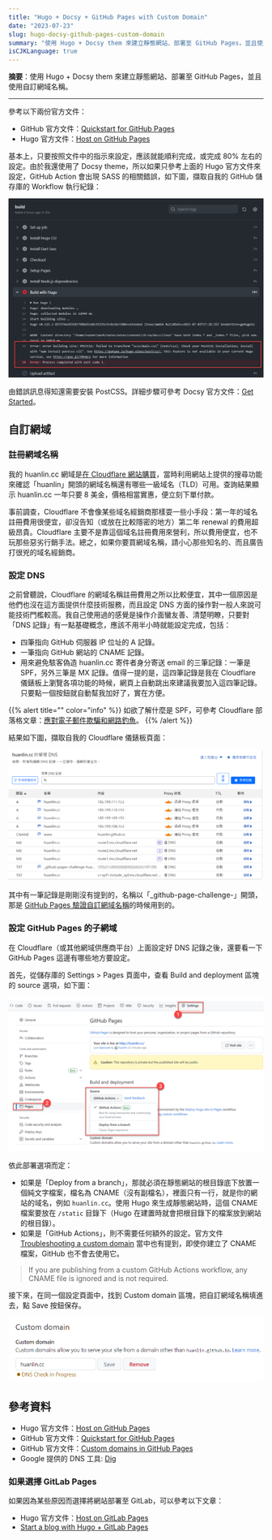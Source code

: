 ```yaml
---
title: "Hugo + Docsy + GitHub Pages with Custom Domain"
date: "2023-07-23"
slug: hugo-docsy-github-pages-custom-domain
summary: "使用 Hugo + Docsy them 來建立靜態網站、部署至 GitHub Pages，並且使用自訂網域名稱。"
isCJKLanguage: true
---
```


**摘要**：使用 Hugo + Docsy them 來建立靜態網站、部署至 GitHub Pages，並且使用自訂網域名稱。

<!--more-->

---

參考以下兩份官方文件：

- GitHub 官方文件：[Quickstart for GitHub Pages](https://docs.github.com/en/pages/quickstart)
- Hugo 官方文件：[Host on GitHub Pages](https://gohugo.io/hosting-and-deployment/hosting-on-github/)

基本上，只要按照文件中的指示來設定，應該就能順利完成，或完成 80% 左右的設定。由於我還使用了 Docsy theme，所以如果只參考上面的 Hugo 官方文件來設定，GitHub Action 會出現 SASS 的相關錯誤，如下圖，擷取自我的 GitHub 儲存庫的 Workflow 執行紀錄：

![](images/github-action-error-postcss.png)

由錯誤訊息得知還需要安裝 PostCSS。詳細步驟可參考 Docsy 官方文件：[Get Started](https://www.docsy.dev/docs/get-started/)。

## 自訂網域

### 註冊網域名稱

我的 huanlin.cc 網域是[在 Cloudflare 網站購買](https://www.cloudflare.com/zh-tw/products/registrar/)，當時利用網站上提供的搜尋功能來確認「huanlin」開頭的網域名稱還有哪些一級域名（TLD）可用。查詢結果顯示 huanlin.cc 一年只要 8 美金，價格相當實惠，便立刻下單付款。

事前調查，Cloudflare 不會像某些域名經銷商那樣耍一些小手段：第一年的域名註冊費用很便宜，卻沒告知（或放在比較隱密的地方）第二年 renewal 的費用超級昂貴。Cloudflare 主要不是靠這個域名註冊費用來營利，所以費用便宜，也不玩那些惡劣行銷手法。總之，如果你要買網域名稱，請小心那些知名的、而且廣告打很兇的域名經銷商。

### 設定 DNS

之前曾聽說，Cloudflare 的網域名稱註冊費用之所以比較便宜，其中一個原因是他們也沒在這方面提供什麼技術服務，而且設定 DNS 方面的操作對一般人來說可能技術門檻較高。我自己使用過的感覺是操作介面蠻友善、清楚明瞭，只要對「DNS 記錄」有一點基礎概念，應該不用半小時就能設定完成，包括：

- 四筆指向 GitHub 伺服器 IP 位址的 A 記錄。
- 一筆指向 GitHub 網站的 CNAME 記錄。
- 用來避免駭客偽造 huanlin.cc 寄件者身分寄送 email 的三筆記錄：一筆是 SPF，另外三筆是 MX 記錄。值得一提的是，這四筆記錄是我在 Cloudflare 儀錶板上瀏覽各項功能的時候，網頁上自動跳出來建議我要加入這四筆記錄。只要點一個按鈕就自動幫我加好了，實在方便。

{{% alert title="" color="info" %}}
如欲了解什麼是 SPF，可參考 Cloudflare 部落格文章：[應對電子郵件欺騙和網路釣魚](https://blog.cloudflare.com/zh-tw/tackling-email-spoofing-zh-tw/)。
{{% /alert %}}


結果如下圖，擷取自我的 Cloudflare 儀錶板頁面：

![](images/cloudflare-dns-records.png)

其中有一筆記錄是剛剛沒有提到的，名稱以「_github-page-challenge-」開頭，那是 [GitHub Pages 驗證自訂網域名稱](https://docs.github.com/en/pages/configuring-a-custom-domain-for-your-github-pages-site/verifying-your-custom-domain-for-github-pages)的時候用到的。

### 設定 GitHub Pages 的子網域

在 Cloudflare（或其他網域供應商平台）上面設定好 DNS 記錄之後，還要看一下 GitHub Pages 這邊有哪些地方要設定。

首先，從儲存庫的 Settings > Pages 頁面中，查看 Build and deployment 區塊的 source 選項，如下圖：

![](images/github-pages-deploy-source.png)

依此部署選項而定：

- 如果是「Deploy from a branch」，那就必須在靜態網站的根目錄底下放置一個純文字檔案，檔名為 CNAME（沒有副檔名），裡面只有一行，就是你的網站的域名，例如 `huanlin.cc`。使用 Hugo 來生成靜態網站時，這個 CNAME 檔案要放在 `/static` 目錄下（Hugo 在建置時就會把根目錄下的檔案放到網站的根目錄）。
- 如果是「GitHub Actions」，則不需要任何額外的設定。官方文件 [Troubleshooting a custom domain](https://docs.github.com/en/pages/configuring-a-custom-domain-for-your-github-pages-site/troubleshooting-custom-domains-and-github-pages) 當中也有提到，即使你建立了 CNAME 檔案，GitHub 也不會去使用它。

> If you are publishing from a custom GitHub Actions workflow, any CNAME file is ignored and is not required.

接下來，在同一個設定頁面中，找到 Custom domain 區塊，把自訂網域名稱填進去，點 Save 按鈕保存。

![](images/github-pages-custom-domain.png)

## 參考資料

- Hugo 官方文件：[Host on GitHub Pages](https://gohugo.io/hosting-and-deployment/hosting-on-github/)
- GitHub 官方文件：[Quickstart for GitHub Pages](https://docs.github.com/en/pages/quickstart)
- GitHub 官方文件：[Custom domains in GitHub Pages](https://docs.github.com/en/pages/configuring-a-custom-domain-for-your-github-pages-site/about-custom-domains-and-github-pages)
- Google 提供的 DNS 工具: [Dig](https://toolbox.googleapps.com/apps/dig/)

### 如果選擇 GitLab Pages

如果因為某些原因而選擇將網站部署至 GitLab，可以參考以下文章：

- Hugo 官方文件：[Host on GitLab Pages](https://gohugo.io/hosting-and-deployment/hosting-on-gitlab/)
- [Start a blog with Hugo + GitLab Pages](https://ayaco.gitlab.io/zerogravity/en/docs/)
